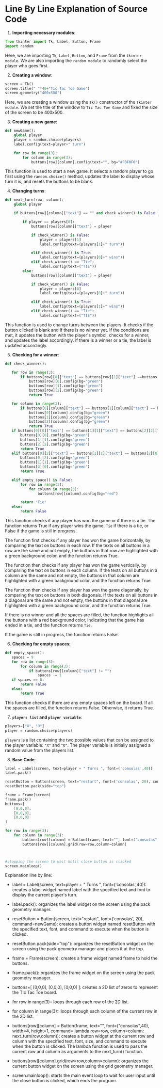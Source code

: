 # Line By Line Explanation of Source Code

1. **Importing necessary modules**:
```python
from tkinter import Tk, Label, Button, Frame
import random
```
Here, we are importing `Tk`, `Label`, `Button`, and `Frame` from the `tkinter module`. We are also importing the `random module` to randomly select the player who goes first.

2. **Creating a window**:
```python
screen = Tk()
screen.title(" "*40+"Tic Tac Toe Game")
screen.geometry("400x500")
```
Here, we are creating a window using the `Tk()` constructor of the `Tkinter module`. We set the title of the window to `Tic Tac Toe Game` and fixed the size of the screen to be 400x500.

3. **Creating a new game**:
```python
def newGame():
    global player
    player = random.choice(players)
    label.config(text=player+" turn")

    for row in range(3):
        for column in range(3):
            buttons[row][column].config(text="", bg="#F0F0F0")
```
This function is used to start a new game. It selects a random player to go first using the `random.choice()` method, updates the label to display whose turn it is, and resets the buttons to be blank.

4. **Changing turns**:
```python
def next_turn(row, column):
    global player

    if buttons[row][column]["text"] == "" and check_winner() is False:

        if player == players[0]:
            buttons[row][column]["text"] = player

            if check_winner() is False:
                player = players[1]
                label.config(text=(players[1]+" turn"))

            elif check_winner() is True:
                label.config(text=(players[0]+" wins"))
            elif check_winner() == "Tie":
                label.config(text=("TIE"))
        else:
            buttons[row][column]["text"] = player

            if check_winner() is False:
                player = players[0]
                label.config(text=(players[0]+" turn"))

            elif check_winner() is True:
                label.config(text=(players[1]+" wins"))
            elif check_winner() == "Tie":
                label.config(text=("TIE"))
```
This function is used to change turns between the players. It checks if the button clicked is blank and if there is no winner yet. If the conditions are met, it updates the button with the player's symbol, checks for a winner, and updates the label accordingly. If there is a winner or a tie, the label is updated accordingly.

5. **Checking for a winner**:
 ```python
def check_winner():

    for row in range(3):
        if buttons[row][0]["text"] == buttons[row][1]["text"] ==buttons[row][2]["text"] != "":
            buttons[row][0].config(bg="green")
            buttons[row][1].config(bg="green")
            buttons[row][2].config(bg="green")
            return True

    for column in range(3):
        if buttons[0][column]["text"] == buttons[1][column]["text"] == buttons[2][column]["text"] != "":
            buttons[0][column].config(bg="green")
            buttons[1][column].config(bg="green")
            buttons[2][column].config(bg="green")
            return True
    if buttons[0][0]["text"] == buttons[1][1]["text"] == buttons[2][2]["text"] != "":
        buttons[0][0].config(bg="green")
        buttons[1][1].config(bg="green")
        buttons[2][2].config(bg="green")
        return True
    elif buttons[0][2]["text"] == buttons[1][1]["text"] == buttons[2][0]["text"] != "":
        buttons[0][2].config(bg="green")
        buttons[1][1].config(bg="green")
        buttons[2][0].config(bg="green")
        return True

    elif empty_space() is False:
        for row in range(3):
            for column in range(3):
                buttons[row][column].config(bg="red")

        return "Tie"
    else:
        return False 
 ```
 This function checks if any player has won the game or if there is a tie. The function returns True if any player wins the game, `Tie` if there is a tie, or False if the game is still in progress.

The function first checks if any player has won the game horizontally, by comparing the text on buttons in each row. If the texts on all buttons in a row are the same and not empty, the buttons in that row are highlighted with a green background color, and the function returns True.

The function then checks if any player has won the game vertically, by comparing the text on buttons in each column. If the texts on all buttons in a column are the same and not empty, the buttons in that column are highlighted with a green background color, and the function returns True.

The function then checks if any player has won the game diagonally, by comparing the text on buttons in both diagonals. If the texts on all buttons in a diagonal are the same and not empty, the buttons in that diagonal are highlighted with a green background color, and the function returns True.

If there is no winner and all the spaces are filled, the function highlights all the buttons with a red background color, indicating that the game has ended in a tie, and the function returns `Tie`.

If the game is still in progress, the function returns False.

6. **Checking for empty spaces**:
 ```python
def empty_space():
    spaces = 9
    for row in range(3):
        for column in range(3):
            if buttons[row][column]["text"] != "":
                spaces -= 1
    if spaces == 0:
        return False
    else:
        return True
 ```
 This function checks if there are any empty spaces left on the board. If all the spaces are filled, the function returns False. Otherwise, it returns True.
 
 7. **`players list` and `player variable`**:
 
 ```python
 players=["X", "O"]
 player = random.choice(players)
```

 `players` is a list containing the two possible values that can be assigned to the player variable: `"X"` and `"O"`. The player variable is initially assigned a random value from the players list.
 

8. **Base Code**:
```python
label = Label(screen, text=player + " Turns ", font=('consolas',40))
label.pack()

resetButton = Button(screen, text="restart", font=('consolas', 20), command=newGame)
resetButton.pack(side="top")

frame = Frame(screen)
frame.pack()
buttons=[
    [0,0,0],
    [0,0,0],
    [0,0,0]
]

for row in range(3):
    for column in range(3):
        buttons[row][column] = Button(frame, text="", font=("consolas",40), width=4, height=1, command= lambda row=row, column=column: next_turn(row,column))
        buttons[row][column].grid(row=row,column=column)



#stopping the screen to wait until close button is clicked
screen.mainloop()
```
Explanation line by line:

- label = Label(screen, text=player + " Turns ", font=('consolas',40)): creates a label widget named label with the specified text and font to display the current player's turn.

- label.pack(): organizes the label widget on the screen using the pack geometry manager.

- resetButton = Button(screen, text="restart", font=('consolas', 20), command=newGame): creates a button widget named resetButton with the specified text, font, and command to execute when the button is clicked.

- resetButton.pack(side="top"): organizes the resetButton widget on the screen using the pack geometry manager and places it at the top.

- frame = Frame(screen): creates a frame widget named frame to hold the buttons.

- frame.pack(): organizes the frame widget on the screen using the pack geometry manager.

- buttons=[ [0,0,0], [0,0,0], [0,0,0] ]: creates a 2D list of zeros to represent the Tic Tac Toe board.

- for row in range(3):: loops through each row of the 2D list.

- for column in range(3):: loops through each column of the current row in the 2D list.

- buttons[row][column] = Button(frame, text="", font=("consolas",40), width=4, height=1, command= lambda row=row, column=column: next_turn(row,column)): creates a button widget at the current row and column with the specified text, font, size, and command to execute when the button is clicked. The lambda function is used to pass the current row and column as arguments to the next_turn() function.

- buttons[row][column].grid(row=row,column=column): organizes the current button widget on the screen using the grid geometry manager.

- screen.mainloop(): starts the main event loop to wait for user input until the close button is clicked, which ends the program.
